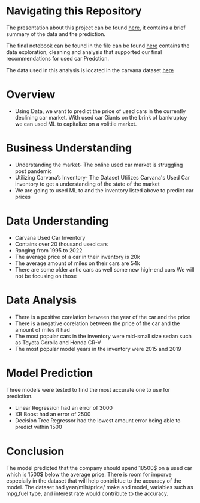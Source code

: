 # Navigating this Repository


The presentation about this project can be found [here.](https://github.com/meugene2022/AI-capstone/blob/main/AI_Capatone_Powerpoint.pptx) it contains a brief summary of the data and the prediction.

The final notebook can be found in the file can be found [here](https://github.com/meugene2022/AI-capstone/blob/main/Capstone%20Project%20Notebook.ipynb) contains the data exploration, cleaning and analysis that supported our final recommendations for used car Predction.

The data used in this analysis is located in the carvana dataset [here](https://github.com/meugene2022/AI-capstone/blob/main/carvana.csv)

# Overview


* Using Data, we want to predict the price of used cars in the currently declining car market. With used car Giants on the brink of bankruptcy we can used ML to capitalize on a volitile market.


# Business Understanding


* Understanding the market- The online used car market is struggling post pandemic
* Utilizing Carvana’s Inventory- The Dataset Utilizes Carvana's Used Car inventory to get a understanding of the state of the market
* We are going to used ML to and the inventory listed above to predict car prices

# Data Understanding 


* Carvana Used Car Inventory
* Contains over 20 thousand used cars
* Ranging from  1995 to 2022
* The average price of a car in their inventory is 20k
* The average amount of miles on their cars are 54k
* There are some older antic cars as well some new high-end cars We will not be focusing on those 


# Data Analysis
* There is a positive corelation between the year of the car and the price
* There is a negative corelation between the price of the car and the amount of miles it had
* The most popular cars in the inventory were mid-small size sedan such as Toyota Corolla and Honda CR-V
* The most popular model years in the inventory were 2015 and 2019 


# Model Prediction 


Three models were tested to find the most accurate one to use for prediction.
* Linear Regression had an error of 3000
* XB Boost had an error of 2500
* Decision Tree Regressor had the lowest amount error being able to predict within 1500


# Conclusion 

The model predicted that the company should spend 18500$ on a used car which is 1500$ below the average price. 
There is room for imporve especially in the dataset that will help contribtue to the accuracy of the model.
The dataset had year/mils/price/ make and model, variables such as mpg,fuel type, and interest rate would contribute to the accuracy.

